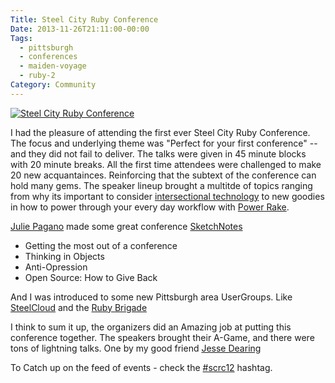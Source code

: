 ```yaml
---
Title: Steel City Ruby Conference
Date: 2013-11-26T21:11:00-00:00
Tags:
  - pittsburgh
  - conferences
  - maiden-voyage
  - ruby-2
Category: Community
---
```


[![Steel City Ruby Conference](/images/2012/Aug/scrc_logo.png)](http://www.steelcityrubyconference.org)

I had the pleasure of attending the first ever Steel City Ruby Conference. The focus and underlying theme was "Perfect for your first conference" -- and they did not fail to deliver. The talks were given in 45 minute blocks with 20 minute breaks. All the first time attendees were challenged to make 20 new acquantainces. Reinforcing that the subtext of the conference can hold many gems. The speaker lineup brought a multitde of topics ranging from why its important to consider [intersectional technology](http://www.slideshare.net/juliepagano/my-technology-will-be-intersectional-lightning2) to new goodies in how to power through your every day workflow with [Power Rake](http://www.confreaks.com/videos/988-goruco2012-power-rake).

[Julie Pagano](http://juliepagano.com) made some great conference [SketchNotes](http://juliepagano.com/blog/2012/08/05/steel-city-ruby-conf-2012-sketchnotes/)

* Getting the most out of a conference
* Thinking in Objects
* Anti-Opression
* Open Source: How to Give Back

And I was introduced to some new Pittsburgh area UserGroups. Like [SteelCloud](http://steelcloud.github.com/) and the [Ruby Brigade](http://pghrb.heroku.com/)

I think to sum it up, the organizers did an Amazing job at putting this conference together. The speakers brought their A-Game, and there were tons of lightning talks. One by my good friend [Jesse Dearing](https://speakerdeck.com/u/jessedearing/p/3-awesome-things-postgres-can-do)

To Catch up on the feed of events - check the [#scrc12](https://twitter.com/#!/search/realtime/%23scrc12) hashtag.
